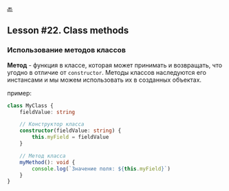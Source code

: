 [🔙](/README.md)

## Lesson #22. Class methods

### Использование методов классов

**Метод** - функция в классе, которая может принимать и возвращать, что угодно в отличие от `constructor`. Методы классов наследуются его инстансами и мы можем использовать их в созданных объектах.

пример:

```typescript
class MyClass {
	fieldValue: string

	// Конструктор класса
	constructor(fieldValue: string) {
		this.myField = fieldValue
	}

	// Метод класса
	myMethod(): void {
		console.log(`Значение поля: ${this.myField}`)
	}
}
```
